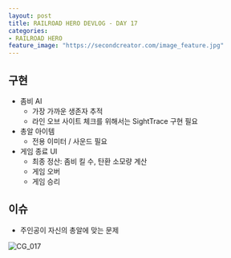 ```yaml
---
layout: post
title: RAILROAD HERO DEVLOG - DAY 17
categories:
- RAILROAD HERO
feature_image: "https://secondcreator.com/image_feature.jpg"
---
```


## 구현
- 좀비 AI
  - 가장 가까운 생존자 추적 
  - 라인 오브 사이트 체크를 위해서는 SightTrace 구현 필요
- 총알 아이템
  - 전용 이미터 / 사운드 필요
- 게임 종료 UI
  - 최종 정산: 좀비 킬 수, 탄환 소모량 계산
  - 게임 오버
  - 게임 승리

## 이슈
- 주인공이 자신의 총알에 맞는 문제

![CG_017](https://secondcreator.com/blog/imgs/CG_017.PNG)
